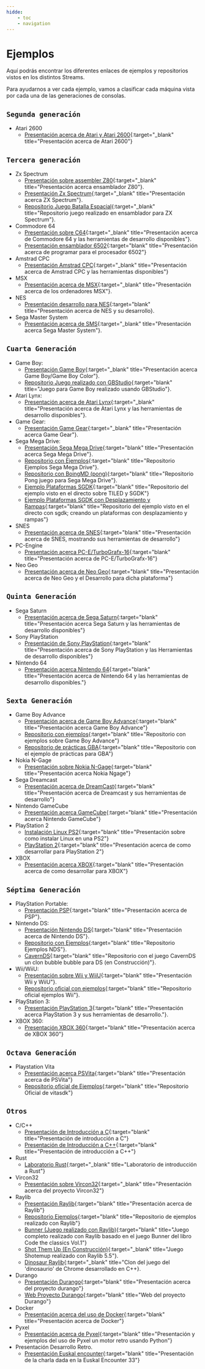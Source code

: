 ```yaml
---
hidde:
    - toc
    - navigation
---
```

# Ejemplos

Aquí podrás encontrar los diferentes enlaces de ejemplos y repositorios vistos en los distintos Streams.

Para ayudarnos a ver cada ejemplo, vamos a clasificar cada máquina vista por cada una de las generaciones de consolas.

## ```Segunda generación```

* Atari 2600
    * [Presentación acerca de Atari y Atari 2600](pdfs/atari.pdf){:target="_blank" title="Presentación acerca de Atari 2600"}

## ```Tercera generación```

* Zx Spectrum
    * [Presentación sobre assembler Z80](pdfs/Z80.pdf){:target="_blank" title="Presentación acerca ensamblador Z80"}.
    * [Presentación Zx Spectrum](pdfs/Zx%20Spectrum.pdf){:target="_blank" title="Presentación acerca ZX Spectrum"}.
    * [Repositorio Juego Batalla Espacial](https://github.com/makeclassicgames/ZXgalaticBattle){:target="_blank" title="Repositorio juego realizado en ensamblador para ZX Spectrum"}.
* Commodore 64
    * [Presentación sobre C64](pdfs/C64.pdf){:target="_blank" title="Presentación acerca de Commodore 64 y las herramientas de desarrollo disponibles"}.
    * [Presentación ensamblador 6502](pdfs/6502.pdf){:target="blank" title="Presentación acerca de programar para el procesador 6502"}
* Amstrad CPC
    * [Presentación Amstrad CPC](pdfs/Amstrad%20CPC.pdf){:target="_blank" title="Presentación acerca de Amstrad CPC y las herramientas disponibles"}
* MSX
    * [Presentación acerca de MSX](pdfs/MSX.pdf){:target="_blank" title="Presentación acerca de los ordenadores MSX"}.
* NES
    * [Presentación desarrollo para NES](pdfs/NES.pdf){:target="blank" title="Presentación acerca de NES y su desarrollo}.
* Sega Master System
    * [Presentación acerca de SMS](pdfs/SMS.pdf){:target="_blank" title="Presentación acerca Sega Master System"}.

## ```Cuarta Generación```

* Game Boy:
    * [Presentación Game Boy](pdfs/GB_GBC.pdf){:target="_blank" title="Presentación acerca Game Boy/Game Boy Color"}.
    * [Repositorio Juego realizado con GBStudio](https://github.com/makeclassicgames/evilchairs){:target="blank" title="Juego para Game Boy realizado usando GBStudio"}.
* Atari Lynx:
    * [Presentación acerca de Atari Lynx](pdfs/Lynx.pdf){:target="_blank" title="Presentación acerca de Atari Lynx y las herramientas de desarrollo disponibles"}.
* Game Gear:
    * [Presentación Game Gear](pdfs/SGG.pdf){:target="_blank" title="Presentación acerca Game Gear"}.
* Sega Mega Drive:
    * [Presentación Sega Mega Drive](pdfs/MDrive.pdf){:target="blank" title="Presentación acerca Sega Mega Drive"}.
    * [Repositorio con Ejemplos](https://github.com/zerasul/mdbook-examples){:target="blank" title="Repositorio Ejemplos Sega Mega Drive"}.
    * [Repositorio con BoingMD (pong)](https://github.com/makeclassicgames/BoingSGDK){:target="blank" title="Repositorio Pong juego para Sega Mega Drive"}.
    * [Ejemplo Plataformas SGDK](https://github.com/makeclassicgames/exampleSGDKPlatformer){:target="blank" title="Repositorio del ejemplo visto en el directo sobre TILED y SGDK"}
    * [Ejemplo Plataformas SGDK con Desplazamiento y Rampas](https://github.com/makeclassicgames/sgdkplaformer2){:target="blank" title="Repositorio del ejemplo visto en el directo con sgdk; creando un plataformas con desplazamiento y rampas"}
* SNES
    * [Presentación acerca de SNES](pdfs/SNES.pdf){:target="blank" title="Presentación acerca de SNES, mostrando sus herramientas de desarrollo"}
* PC-Engine
    * [Presentación acerca PC-E/TurboGrafx-16](pdfs/PCE.pdf){:target="blank" title="Presentación acerca de PC-E/TurboGrafx-16"}
* Neo Geo
    * [Presentación acerca de Neo Geo](pdfs/Neo_Geo.pdf){:target="blank" title="Presentación acerca de Neo Geo y el Desarrollo para dicha plataforma"}
    
## ```Quinta Generación```

* Sega Saturn
    * [Presentación acerca de Sega Saturn](pdfs/Sega%20Saturn.pdf){:target="blank" title="Presentación acerca Sega Saturn y las herramientas de desarrollo disponibles"}
* Sony PlayStation
    * [Presentación de Sony PlayStation](pdfs/PS1.pdf){:target="blank" title="Presentación acerca de Sony PlayStation y las Herramientas de desarrollo disponibles"}
* Nintendo 64
    * [Presentación acerca Nintendo 64](pdfs/n64.pdf){:target="blank" title="Presentación acerca de Nintendo 64 y las herramientas de desarrollo disponibles."}

## ```Sexta Generación```

* Game Boy Advance
    * [Presentación acerca de Game Boy Advance](pdfs/Game%20Boy%20Advance.pdf){:target="blank" title="Presentación acerca Game Boy Advance"}
    * [Repositorio con ejemplos](https://github.com/makeclassicgames/gba-examples){:target="blank" title="Repositorio con ejemplos sobre Game Boy Advance"}
    * [Repositorio de prácticas GBA](https://github.com/makeclassicgames/gbaPractice){:target="blank" title="Repositorio con el ejemplo de prácticas para GBA"}
* Nokia N-Gage
    * [Presentación sobre Nokia N-Gage](pdfs/ngage.pdf){:target="blank" title="Presentación acerca Nokia Ngage"}
* Sega Dreamcast
    * [Presentación acerca de DreamCast](pdfs/Dreamcast.pdf){:target="blank" title="Presentación acerca de Dreamcast y sus herramientas de desarrollo"}
* Nintendo GameCube
    * [Presentación acerca GameCube](pdfs/GameCube.pdf){:target="blank" title="Presentación acerca Nintendo GameCube"}
* PlayStation 2
    * [Instalación Linux PS2](pdfs/Ps2linux.pdf){:target="blank" title="Presentación sobre como instalar Linux en una PS2"}
    * [PlayStation 2](pdfs/PS2.pdf){:target="blank" title="Presentación acerca de como desarrollar para PlayStation 2"}
* XBOX
    * [Presentación acerca XBOX](pdfs/XBOX.pdf){:target="blank" title="Presentación acerca de como desarrollar para XBOX"}

## ```Séptima Generación```

* PlayStation Portable:
    * [Presentación PSP](pdfs/PSP.pdf){:target="blank" title="Presentación acerca de PSP"}.
* Nintendo DS:
    * [Presentación Nintendo DS](pdfs/NDS.pdf){:target="blank" title="Presentación acerca de Nintendo DS"}.
    * [Repositorio con Ejemplos](https://github.com/LaJaqueria/nds-examples){:target="blank" title="Repositorio Ejemplos NDS"}.
    * [CavernDS](https://github.com/makeclassicgames/CavernDS){:target="blank" title="Repositorio con el juego CavernDS un clon bubble bubble para DS (en Construcción)"}.
* Wii/WiiU:
    * [Presentación sobre Wii y WiiU](pdfs/Wiii_Wiiu.pdf){:target="blank" title="Presentación Wii y WiiU"}.
    * [Repositorio oficial con ejemplos](https://github.com/devkitPro/wii-examples){:target="blank" title="Repositorio oficial ejemplos Wii"}.
* PlayStation 3:
    * [Presentación PlayStation 3](pdfs/PS3.pdf){:target="blank" title="Presentación acerca PlayStation 3 y sus herramientas de desarrollo."}.
* XBOX 360:
    * [Presentación XBOX 360](pdfs/XBOX360.pdf){:target="blank" title="Presentación acerca de XBOX 360"}

## ```Octava Generación```

* Playstation Vita
    * [Presentación acerca PSVita](pdfs/psvita.pdf){:target="blank" title="Presentación acerca de PSVita"}
    * [Repositorio oficial de Ejemplos](https://github.com/vitasdk/samples){:target="blank" title="Repositorio Oficial de vitasdk"}

## ```Otros```

* C/C++
    * [Presentación de Introducción a C](https://slides.com/zerasul/introduccion-a-c){:target="blank" title="Presentación de introducción a C"}
    * [Presentación de Introducción a C++](https://makeclassicgames.dev/cplusplus/){:target="blank" title="Presentación de introducción a C++"}
* Rust
    * [Laboratorio Rust](https://github.com/zerasul/intro-rustlab){:target="_blank" title="Laboratorio de introducción a Rust"}
* Vircon32
    * [Presentación sobre Vircon32](pdfs/Vircon32.pdf){:target="_blank" title="Presentación acerca del proyecto Vircon32"}
* Raylib
    * [Presentación Raylib](pdfs/Raylib.pdf){:target="blank" title="Presentación acerca de Raylib"}
    * [Repositorio Ejemplos](https://github.com/makeclassicgames/raylib-examples){:target="blank" title="Repositorio de ejemplos realizado con Raylib"}
    * [Bunner (Juego realizado con Raylib)](https://github.com/makeclassicgames/bunner){:target="blank" title="Juego completo realizado con Raylib basado en el juego Bunner del libro Code the classics Vol.1"}
    * [Shot Them Up (En Construcción)](https://github.com/makeclassicgames/shotthemup){:target="_blank" title="Juego Shotemup realizado con Raylib 5.5"}.
    * [Dinosaur Raylib](https://github.com/makeclassicgames/dinosaurraylib){:target="_blank" title="Clon del juego del 'dinosaurio' de Chrome desarrollado en C++}.
* Durango
    * [Presentación Durango](pdfs/Durango%20Computer-3.pdf){:target="blank" title="Presentación acerca del proyecto durango"}
    * [Web Proyecto Durango](https://durangoretro.com){:target="blank" title="Web del proyecto Durango"}
* Docker
    * [Presentación acerca del uso de Docker](pdfs/Docker.pdf){:target="blank" title="Presentación acerca de Docker"}
* Pyxel
    * [Presentación acerca de Pyxel](pdfs/pyxel.pdf){:target="blank" title="Presentación y ejemplos del uso de Pyxel un motor retro usando Python"}
* Presentación Desarrollo Retro.
    * [Presentación Euskal encounter](pdfs/juegosretro.pdf){:target="blank" title="Presentación de la charla dada en la Euskal Encounter 33"}